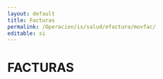 ```yaml
---
layout: default
title: Facturas
permalink: /Operacion/is/salud/efactura/movfac/
editable: si
---
```


# FACTURAS

